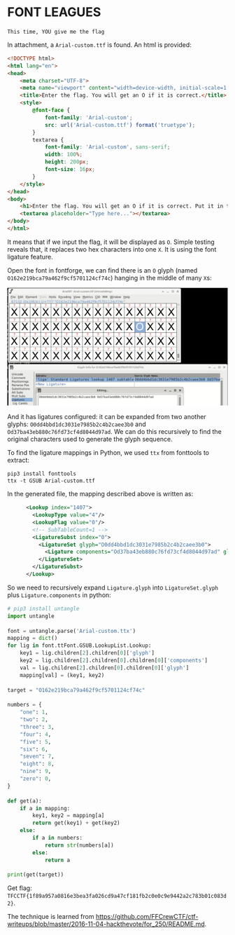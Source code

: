 # FONT LEAGUES

```
This time, YOU give me the flag
```

In attachment, a `Arial-custom.ttf` is found. An html is provided:

```html
<!DOCTYPE html>
<html lang="en">
<head>
    <meta charset="UTF-8">
    <meta name="viewport" content="width=device-width, initial-scale=1.0">
    <title>Enter the flag. You will get an O if it is correct.</title>
    <style>
        @font-face {
            font-family: 'Arial-custom';
            src: url('Arial-custom.ttf') format('truetype');
        }
        textarea {
            font-family: 'Arial-custom', sans-serif;
            width: 100%;
            height: 200px;
            font-size: 16px;
        }
    </style>
</head>
<body>
    <h1>Enter the flag. You will get an O if it is correct. Put it in the TFCCTF{...} format before submitting</h1>
    <textarea placeholder="Type here..."></textarea>
</body>
</html>
```

It means that if we input the flag, it will be displayed as `O`. Simple testing reveals that, it replaces two hex characters into one `X`. It is using the font ligature feature.

Open the font in fontforge, we can find there is an `O` glyph (named `O162e219bca79a462f9cf5701124cf74c`) hanging in the middle of many `X`s:

![](font-leagues.png)

And it has ligatures configured: it can be expanded from two another glyphs: `O0dd4bbd1dc3031e7985b2c4b2caee3b0` and `Od37ba43eb880c76fd73cf4d8044d97ad`. We can do this recursively to find the original characters used to generate the glyph sequence.

To find the ligature mappings in Python, we used `ttx` from fonttools to extract:

```shell
pip3 install fonttools
ttx -t GSUB Arial-custom.ttf
```

In the generated file, the mapping described above is written as:

```xml
      <Lookup index="1407">
        <LookupType value="4"/>
        <LookupFlag value="0"/>
        <!-- SubTableCount=1 -->
        <LigatureSubst index="0">
          <LigatureSet glyph="O0dd4bbd1dc3031e7985b2c4b2caee3b0">
            <Ligature components="Od37ba43eb880c76fd73cf4d8044d97ad" glyph="O162e219bca79a462f9cf5701124cf74c"/>
          </LigatureSet>
        </LigatureSubst>
      </Lookup>
```

So we need to recursively expand `Ligature.glyph` into `LigatureSet.glyph` plus `Ligature.components` in python:

```python
# pip3 install untangle
import untangle

font = untangle.parse('Arial-custom.ttx')
mapping = dict()
for lig in font.ttFont.GSUB.LookupList.Lookup:
    key1 = lig.children[2].children[0]['glyph']
    key2 = lig.children[2].children[0].children[0]['components']
    val = lig.children[2].children[0].children[0]['glyph']
    mapping[val] = (key1, key2)

target = "O162e219bca79a462f9cf5701124cf74c"

numbers = {
    "one": 1,
    "two": 2,
    "three": 3,
    "four": 4,
    "five": 5,
    "six": 6,
    "seven": 7,
    "eight": 8,
    "nine": 9,
    "zero": 0,
}

def get(a):
    if a in mapping:
        key1, key2 = mapping[a]
        return get(key1) + get(key2)
    else:
        if a in numbers:
            return str(numbers[a])
        else:
            return a

print(get(target))
```

Get flag: `TFCCTF{1f89a957a0816e3bea3fa026cd9a47cf181fb2c0e0c9e9442a2c783b01c083d2}`.

The technique is learned from <https://github.com/FFCrewCTF/ctf-writeups/blob/master/2016-11-04-hackthevote/for_250/README.md>.
